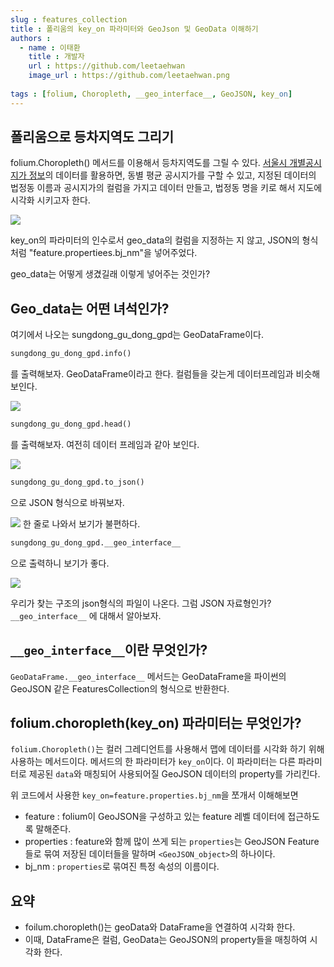 ```yaml
---
slug : features_collection
title : 폴리움의 key_on 파라미터와 GeoJson 및 GeoData 이해하기
authors :
  - name : 이태환
    title : 개발자
    url : https://github.com/leetaehwan
    image_url : https://github.com/leetaehwan.png
  
tags : [folium, Choropleth, __geo_interface__, GeoJSON, key_on]
---
```


## 폴리움으로 등차지역도 그리기
folium.Choropleth() 메서드를 이용해서 등차지역도를 그릴 수 있다.
[서울시 개별공시지가 정보](http://data.seoul.go.kr/dataList/OA-1180/F/1/datasetView.do)의 데이터를 활용하면, 동별 평균 공시지가를 구할 수 있고,
지정된 데이터의 법정동 이름과 공시지가의 컬럼을 가지고 데이터 만들고, 법정동 명을 키로 해서 지도에 시각화 시키고자 한다.

![](./1_folium_Choropleth)

key_on의 파라미터의 인수로서 geo_data의 컬럼을 지정하는 지 않고, JSON의 형식처럼 "feature.propertiees.bj_nm"을 넣어주었다.

geo_data는 어떻게 생겼길래 이렇게 넣어주는 것인가?

## Geo_data는 어떤 녀석인가?

여기에서 나오는 sungdong_gu_dong_gpd는 GeoDataFrame이다.

```python
sungdong_gu_dong_gpd.info()
```
를 출력해보자. GeoDataFrame이라고 한다. 컬럼들을 갖는게 데이터프레임과 비슷해보인다.

![](./2_sungdong_gu_dong_gpd)

```python
sungdong_gu_dong_gpd.head()
```
를 출력해보자. 여전히 데이터 프레임과 같아 보인다.

![](./3_sungdong_gu_dong_gpd)

```python
sungdong_gu_dong_gpd.to_json()
```
으로 JSON 형식으로 바꿔보자.

![](./4_sungdong_gu_dong_gpd)
한 줄로 나와서 보기가 불편하다.

```python
sungdong_gu_dong_gpd.__geo_interface__
```
으로 출력하니 보기가 좋다.

![](./5_sungdong_gu_dong_gpd)

우리가 찾는 구조의 json형식의 파일이 나온다. 그럼 JSON 자료형인가? `__geo_interface__` 에 대해서 알아보자.

## `__geo_interface__`이란 무엇인가?
`GeoDataFrame.__geo_interface__` 메서드는 GeoDataFrame을 파이썬의 GeoJSON 같은 FeaturesCollection의 형식으로 반환한다.

## folium.choropleth(key_on) 파라미터는 무엇인가?
`folium.Choropleth()`는 컬러 그레디언트를 사용해서 맵에 데이터를 시각화 하기 위해 사용하는 메서드이다.
메서드의 한 파라미터가 `key_on`이다. 이 파라미터는 다른 파라미터로 제공된 `data`와 매칭되어 사용되어질 GeoJSON 데이터의 property를 가리킨다.

위 코드에서 사용한 `key_on=feature.properties.bj_nm`을 쪼개서 이해해보면
- feature : folium이 GeoJSON을 구성하고 있는 feature 레벨 데이터에 접근하도록 말해준다.
- properties : feature와 함께 많이 쓰게 되는 `properties`는 GeoJSON Feature들로 묶여 저장된 데이터들을 말하며 `<GeoJSON_object>`의 하나이다.
- bj_nm : `properties`로 묶여진 특정 속성의 이름이다.


## 요약
- foilum.choropleth()는 geoData와 DataFrame을 연결하여 시각화 한다.
- 이때, DataFrame은 컬럼, GeoData는 GeoJSON의 property들을 매칭하여 시각화 한다.